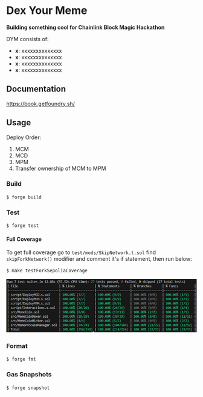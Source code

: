 # Dex Your Meme

**Building something cool for Chainlink Block Magic Hackathon**

DYM consists of:

-   **x**: xxxxxxxxxxxxxx
-   **x**: xxxxxxxxxxxxxx
-   **x**: xxxxxxxxxxxxxx
-   **x**: xxxxxxxxxxxxxx

## Documentation

https://book.getfoundry.sh/

## Usage

Deploy Order:

1. MCM
2. MCD
3. MPM
4. Transfer ownership of MCM to MPM

### Build

```shell
$ forge build
```

### Test

```shell
$ forge test
```

#### Full Coverage

To get full coverage go to `test/mods/SkipNetwork.t.sol` find `skipForkNetwork()` modifier and comment it's if statement, then run below:

```bash
$ make testForkSepoliaCoverage
```

![Test Coverage](images/tests_coverage.png)

### Format

```shell
$ forge fmt
```

### Gas Snapshots

```shell
$ forge snapshot
```
